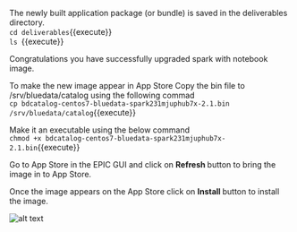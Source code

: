 The newly built application package (or bundle) is saved in the deliverables directory.
<br>`cd deliverables`{{execute}}
<br>`ls `{{execute}}

Congratulations you have successfully upgraded spark with notebook image.

To make the new image appear in App Store 
Copy the bin file to /srv/bluedata/catalog using the following commad
<br>`cp bdcatalog-centos7-bluedata-spark231mjuphub7x-2.1.bin /srv/bluedata/catalog`{{execute}}

Make it an executable using the below command
<br>`chmod +x bdcatalog-centos7-bluedata-spark231mjuphub7x-2.1.bin`{{execute}}

Go to App Store in the EPIC GUI and click on <b>Refresh </b>button to bring the image in to App Store.

Once the image appears on the App Store click on <b>Install </b> button to install the image.

![alt text](https://dzf8vqv24eqhg.cloudfront.net/userfiles/7467/9720/ckfinder/images/AppWorkbench/Walkthrough/example_3.jpg)

